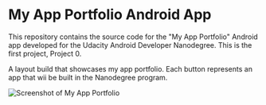 # My App Portfolio Android App

This repository contains the source code for the "My App Portfolio" Android app developed for the 
Udacity Android Developer Nanodegree. This is the first project, Project 0.

A layout build that showcases my app portfolio. Each button represents an app that wii be built in
the Nanodegree program.

![Screenshot of My App Portfolio][screenshot]

[screenshot]:
https://raw.githubusercontent.com/deltaworld/android-app-portfolio/master/app/src/main/res/drawable/myAppPortfolioSS1.png
"Screenshot of My Portfolio App"
